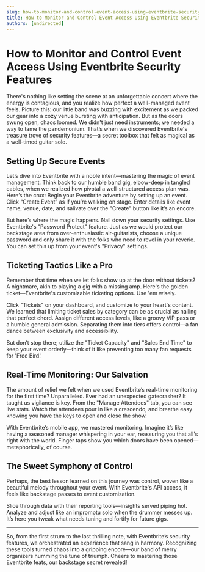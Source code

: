 ```yaml
---
slug: how-to-monitor-and-control-event-access-using-eventbrite-security-features
title: How to Monitor and Control Event Access Using Eventbrite Security Features
authors: [undirected]
---
```


# How to Monitor and Control Event Access Using Eventbrite Security Features

There's nothing like setting the scene at an unforgettable concert where the energy is contagious, and you realize how perfect a well-managed event feels. Picture this: our little band was buzzing with excitement as we packed our gear into a cozy venue bursting with anticipation. But as the doors swung open, chaos loomed. We didn't just need instruments; we needed a way to tame the pandemonium. That’s when we discovered Eventbrite's treasure trove of security features—a secret toolbox that felt as magical as a well-timed guitar solo.

## Setting Up Secure Events

Let’s dive into Eventbrite with a noble intent—mastering the magic of event management. Think back to our humble band gig, elbow-deep in tangled cables, when we realized how pivotal a well-structured access plan was. Here’s the crux: Begin your Eventbrite adventure by setting up an event. Click “Create Event” as if you’re walking on stage. Enter details like event name, venue, date, and salivate over the "Create" button like it’s an encore.

But here’s where the magic happens. Nail down your security settings. Use Eventbrite's "Password Protect" feature. Just as we would protect our backstage area from over-enthusiastic air-guitarists, choose a unique password and only share it with the folks who need to revel in your reverie. You can set this up from your event's "Privacy" settings.

## Ticketing Tactics Like a Pro

Remember that time when we let folks show up at the door without tickets? A nightmare, akin to playing a gig with a missing amp. Here's the golden ticket—Eventbrite's customizable ticketing options. Use 'em wisely.

Click "Tickets" on your dashboard, and customize to your heart's content. We learned that limiting ticket sales by category can be as crucial as nailing that perfect chord. Assign different access levels, like a groovy VIP pass or a humble general admission. Separating them into tiers offers control—a fan dance between exclusivity and accessibility.

But don’t stop there; utilize the "Ticket Capacity" and "Sales End Time" to keep your event orderly—think of it like preventing too many fan requests for 'Free Bird.' 

## Real-Time Monitoring: Our Salvation

The amount of relief we felt when we used Eventbrite’s real-time monitoring for the first time? Unparalleled. Ever had an unexpected gatecrasher? It taught us vigilance is key. From the "Manage Attendees" tab, you can see live stats. Watch the attendees pour in like a crescendo, and breathe easy knowing you have the keys to open and close the show.

With Eventbrite’s mobile app, we mastered monitoring. Imagine it’s like having a seasoned manager whispering in your ear, reassuring you that all's right with the world. Finger taps show you which doors have been opened—metaphorically, of course.

## The Sweet Symphony of Control

Perhaps, the best lesson learned on this journey was control, woven like a beautiful melody throughout your event. With Eventbrite's API access, it feels like backstage passes to event customization. 

Slice through data with their reporting tools—insights served piping hot. Analyze and adjust like an impromptu solo when the drummer messes up. It’s here you tweak what needs tuning and fortify for future gigs.

---

So, from the first strum to the last thrilling note, with Eventbrite’s security features, we orchestrated an experience that sang in harmony. Recognizing these tools turned chaos into a gripping encore—our band of merry organizers humming the tune of triumph. Cheers to mastering those Eventbrite feats, our backstage secret revealed!